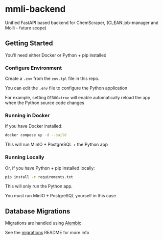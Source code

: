 # mmli-backend
Unified FastAPI based backend for ChemScraper, (CLEAN job-manager and Molli - future scope)

## Getting Started
You'll need either Docker or Python + pip installed

### Configure Environment
Create a `.env` from the `env.tpl` file in this repo.

You can edit the `.env` file to configure the Python application

For example, setting `DEBUG=true` will enable automatically reload the app when the Python source code changes

### Running in Docker
If you have Docker installed:
```bash
docker compose up -d --build
```

This will run MinIO + PostgreSQL + the Python app

### Running Locally
Or, if you have Python + pip installed locally:
```bash
pip install -r requirements.txt
```

This will only run the Python app.

You must run MinIO + PostgreSQL yourself in this case


## Database Migrations
Migrations are handled using [Alembic](https://alembic.sqlalchemy.org/en/latest/)

See the [migrations](./migrations/README.md) README for more info
